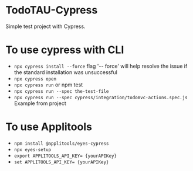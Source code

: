# TodoTAU-Cypress

Simple test project with Cypress.

# To use cypress with CLI

* `npx cypress install --force`   flag '-- force' will help resolve the issue if the standard installation was unsuccessful
* `npx cypress open` 
* `npx cypress run`   or  npm test
* `npx cypress run --spec the-test-file`
* `npx cypress run --spec cypress/integration/todomvc-actions.spec.js`  Example from project

# To use Applitools

* `npm install @applitools/eyes-cypress`
* `npx eyes-setup`
* `export APPLITOOLS_API_KEY= {yourAPIKey}`
* `set APPLITOOLS_API_KEY= {yourAPIKey}`
